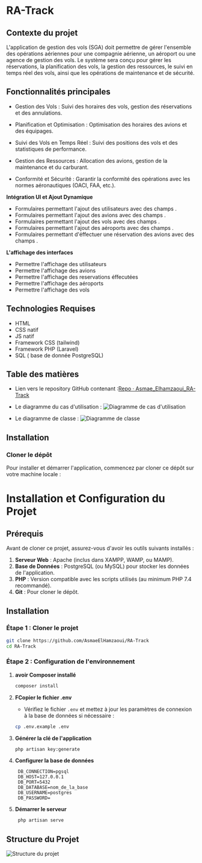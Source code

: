 # RA-Track

## Contexte du projet
  L'application de gestion des vols (SGA) doit permettre de gérer l'ensemble des opérations aériennes pour une compagnie aérienne, un aéroport ou une agence de gestion des vols. Le système sera conçu pour gérer les réservations, la planification des vols, la gestion des ressources, le suivi en temps réel des vols, ainsi que les opérations de maintenance et de sécurité.

## Fonctionnalités principales
   
   - Gestion des Vols : Suivi des horaires des vols, gestion des réservations et des annulations.
   
   - Planification et Optimisation : Optimisation des horaires des avions et des équipages.
   
   - Suivi des Vols en Temps Réel : Suivi des positions des vols et des statistiques de performance.
   
   - Gestion des Ressources : Allocation des avions, gestion de la maintenance et du carburant.
   
   - Conformité et Sécurité : Garantir la conformité des opérations avec les normes aéronautiques (OACI, FAA, etc.).

**Intégration UI et Ajout Dynamique**

- Formulaires permettant l'ajout des utilisateurs avec des champs .
- Formulaires permettant l'ajout des avions avec des champs .
- Formulaires permettant l'ajout des vols avec des champs .
- Formulaires permettant l'ajout des aéroports avec des champs .
- Formulaires permettant d'éffectuer une réservation  des avions avec des champs .


**L'affichage des interfaces**
-   Permettre l'affichage des utilisateurs
-   Permettre l'affichage des avions
-   Permettre l'affichage des reservations éffecutées
-   Permettre l'affichage des aéroports
-   Permettre l'affichage des vols


## Technologies Requises
-   HTML
-   CSS natif 
-   JS  natif
-   Framework CSS (tailwind)
-   Framework PHP (Laravel)
-   SQL ( base de donnée PostgreSQL)

## Table des matières

-  Lien vers le repository GitHub contenant :[Repo · Asmae_Elhamzaoui_RA-Track](https://github.com/AsmaeElHamzaoui/RA-Track)

-  Le diagramme du cas d'utilisation :
 ![Diagramme de cas d'utilisation](../RA-Track/public/images/SGVUCD.jpg)

-  Le diagramme de classe :
 ![Diagramme de classe](../RA-Track/public/images/SGVCD.jpg)

## Installation

### Cloner le dépôt

Pour installer et démarrer l'application, commencez par cloner ce dépôt sur votre machine locale :
 

# Installation et Configuration du Projet

## Prérequis

Avant de cloner ce projet, assurez-vous d'avoir les outils suivants installés :

1. **Serveur Web** : Apache (inclus dans XAMPP, WAMP, ou MAMP).
2. **Base de Données** : PostgreSQL (ou MySQL) pour stocker les données de l'application.
3. **PHP** : Version compatible avec les scripts utilisés (au minimum PHP 7.4 recommandé).
4. **Git** : Pour cloner le dépôt.

## Installation

### Étape 1 : Cloner le projet

```bash
git clone https://github.com/AsmaeElHamzaoui/RA-Track
cd RA-Track
```

### Étape 2 : Configuration de l'environnement

1. **avoir Composer installé**
   ```bash
   composer install
   ```
2. **FCopier le fichier .env**  
   - Vérifiez le fichier `.env` et mettez à jour les paramètres de connexion à la base de données si nécessaire :
    
    ```bash
    cp .env.example .env
    ```
3. **Générer la clé de l'application**  
    ```bash
    php artisan key:generate
    ```
4. **Configurer la base de données**  
   ```env
    DB_CONNECTION=pgsql
    DB_HOST=127.0.0.1
    DB_PORT=5432
    DB_DATABASE=nom_de_la_base
    DB_USERNAME=postgres
    DB_PASSWORD=
    ```
5. **Démarrer le serveur**  
   ```bash
    php artisan serve
   ```



## Structure du Projet
 ![Structure du projet](./asset/vidéo/structure.png)
